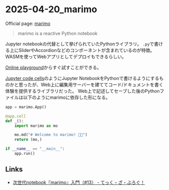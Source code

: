 # 2025-04-20_marimo

Official page: [marimo](https://docs.marimo.io/)

> marimo is a reactive Python notebook

Jupyter notebookの代替として挙げられていたPythonライブラリ。
`.py`で書ける上にSliderやAccordionなどのコンポーネントが含まれているのが特徴。
WASMを使ってWebアプリとしてデプロイもできるらしい。

[Online playground](https://links.marimo.app/tutorial-intro)からすぐ試すことができる。

[Jupyter code cells](https://code.visualstudio.com/docs/python/jupyter-support-py#_jupyter-code-cells)のようにJupyter NotebookをPythonで書けるようにするものかと思ったが、Web上に編集用サーバーを建ててコード/ドキュメントを書く体験を提供するライブラリだった。
Web上で記述してセーブした後のPythonファイルは以下のようにmarimoに依存した形になる。

```python
app = marimo.App()

@app.cell
def _():
    import marimo as mo

    mo.md("# Welcome to marimo! 🌊🍃")
    return (mo,)

if __name__ == "__main__":
    app.run()
```

## Links

- [次世代notebook『marimo』入門（#13） - てっく・ざ・ぶろぐ！](https://alvinvin.hatenablog.jp/entry/13)
